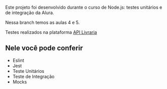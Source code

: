Este projeto foi desenvolvido durante o curso de Node.js: testes unitários e de integração da Alura.

Nessa branch temos as aulas 4 e 5.

Testes realizados na plataforma [API Livraria](https://github.com/alura-cursos/2495_node_testes/tree/aula-4-pre)

## Nele você pode conferir

- Eslint
- Jest
- Teste Unitários
- Teste de Integração
- Mocks
